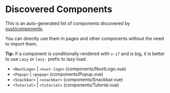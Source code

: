 # Discovered Components

This is an auto-generated list of components discovered by [nuxt/components](https://github.com/nuxt/components).

You can directly use them in pages and other components without the need to import them.

**Tip:** If a component is conditionally rendered with `v-if` and is big, it is better to use `Lazy` or `lazy-` prefix to lazy load.

- `<NuxtLogo>` | `<nuxt-logo>` (components/NuxtLogo.vue)
- `<Popup>` | `<popup>` (components/Popup.vue)
- `<Snackbar>` | `<snackbar>` (components/Snackbar.vue)
- `<Tutorial>` | `<tutorial>` (components/Tutorial.vue)
